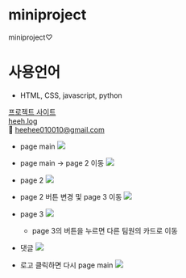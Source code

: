 # miniproject
miniproject♡

# 사용언어
- HTML, CSS, javascript, python

[프로젝트 사이트](http://intro3.eba-p9ka6mdm.ap-northeast-2.elasticbeanstalk.com/) <br>
[heeh.log](https://velog.io/@heeh) <br>
📧 heehee010010@gmail.com <br>

- page main
![](https://velog.velcdn.com/images/heeh/post/8961584e-335e-40fa-9b40-60516e4e36c2/image.png)

- page main -> page 2 이동
![](https://velog.velcdn.com/images/heeh/post/c2036c57-7346-4185-bda6-0519b0a3e612/image.png)

- page 2
![](https://velog.velcdn.com/images/heeh/post/8153b900-825e-4552-9208-c918f3d5a731/image.png)

- page 2 버튼 변경 및 page 3 이동
![](https://velog.velcdn.com/images/heeh/post/92b566f8-d356-4eee-994e-e800f5c2b240/image.png)

- page 3
![](https://velog.velcdn.com/images/heeh/post/0803e92b-e779-45fe-be7d-d4cdd8781995/image.png)
    - page 3의 버튼을 누르면 다른 팀원의 카드로 이동

- 댓글
![](https://velog.velcdn.com/images/heeh/post/03434328-8175-44dd-85e8-4b05ea694ec4/image.png)

- 로고 클릭하면 다시 page main
![](https://velog.velcdn.com/images/heeh/post/1a603f72-3c7b-4900-bb45-8f1a9c7c174d/image.png)
